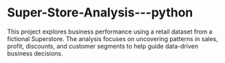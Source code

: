 # Super-Store-Analysis---python
This project explores business performance using a retail dataset from a fictional Superstore. The analysis focuses on uncovering patterns in sales, profit, discounts, and customer segments to help guide data-driven business decisions.
